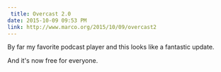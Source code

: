 ```yaml
---
 title: Overcast 2.0
date: 2015-10-09 09:53 PM
link: http://www.marco.org/2015/10/09/overcast2
---
```


By far my favorite podcast player and this looks like a fantastic update.

And it's now free for everyone.
